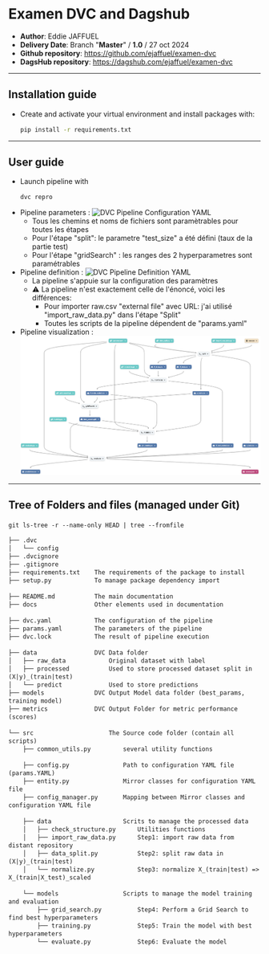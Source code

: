 # Examen DVC and Dagshub
- **Author**: Eddie JAFFUEL
- **Delivery Date**: Branch "**Master**" / **1.0** / 27 oct 2024
- **Github repository**: https://github.com/ejaffuel/examen-dvc
- **DagsHub repository**: https://dagshub.com/ejaffuel/examen-dvc
---
## Installation guide
- Create and activate your virtual environment and install packages with:
    ```sh
    pip install -r requirements.txt
    ```
---
## User guide
- Launch pipeline with 
    ```sh
    dvc repro
    ```
- Pipeline parameters : ![DVC Pipeline Configuration YAML](./params.yaml)
    - Tous les chemins et noms de fichiers sont paramètrables pour toutes les étapes
    - Pour l'étape "split": le parametre "test_size" a été défini (taux de la partie test)
    - Pour l'étape "gridSearch" : les ranges des 2 hyperparametres sont paramétrables
- Pipeline definition : ![DVC Pipeline Definition YAML](./dvc.yaml)
    - La pipeline s'appuie sur la configuration des paramètres 
    - :warning: La pipeline n'est exactement celle de l'énoncé, voici les différences:
        - Pour importer raw.csv "external file" avec URL: j'ai utilisé "import_raw_data.py" dans l'étape "Split"
        - Toutes les scripts de la pipeline dépendent de "params.yaml"
- Pipeline visualization : ![DVC Pipeline Graphical](docs/Examen_DVC_Pipeline.png)
---
## Tree of Folders and files (managed under **Git**)
```git ls-tree -r --name-only HEAD | tree --fromfile```
```
├── .dvc
│   └── config
├── .dvcignore
├── .gitignore
├── requirements.txt    The requirements of the package to install
├── setup.py            To manage package dependency import

├── README.md           The main documentation 
├── docs                Other elements used in documentation

├── dvc.yaml            The configuration of the pipeline
├── params.yaml         The parameters of the pipeline
├── dvc.lock            The result of pipeline execution

├── data                DVC Data folder
│   ├── raw_data            Original dataset with label
│   ├── processed           Used to store processed dataset split in (X|y)_(train|test)
│   └── predict             Used to store predictions
├── models              DVC Output Model data folder (best_params, training model)
├── metrics             DVC Output Folder for metric performance (scores)

└── src                     The Source code folder (contain all scripts)
    ├── common_utils.py         several utility functions

    ├── config.py               Path to configuration YAML file (params.YAML)
    ├── entity.py               Mirror classes for configuration YAML file
    ├── config_manager.py       Mapping between Mirror classes and configuration YAML file

    ├── data                    Scrits to manage the processed data
    │   ├── check_structure.py      Utilities functions
    │   ├── import_raw_data.py      Step1: import raw data from distant repository
    │   ├── data_split.py           Step2: split raw data in (X|y)_(train|test)
    │   └── normalize.py            Step3: normalize X_(train|test) => X_(train|X_test)_scaled

    └── models                  Scripts to manage the model training and evaluation
        ├── grid_search.py          Step4: Perform a Grid Search to find best hyperparameters
        ├── training.py             Step5: Train the model with best hyperparameters
        └── evaluate.py             Step6: Evaluate the model
```

